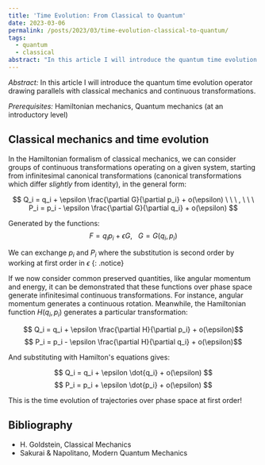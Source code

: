 ```yaml
---
title: 'Time Evolution: From Classical to Quantum'
date: 2023-03-06
permalink: /posts/2023/03/time-evolution-classical-to-quantum/
tags:
  - quantum
  - classical
abstract: "In this article I will introduce the quantum time evolution operator drawing parallels with classical mechanics and continuous transformations"
---
```


_Abstract:_ In this article I will introduce the quantum time evolution operator drawing parallels with classical mechanics and continuous transformations.

_Prerequisites:_ Hamiltonian mechanics, Quantum mechanics (at an introductory level)

Classical mechanics and time evolution
------

In the Hamiltonian formalism of classical mechanics, we can consider groups of continuous transformations operating on a given system, starting from infinitesimal canonical transformations (canonical transformations which differ _slightly_ from identity), in the general form:

$$ Q_i = q_i + \epsilon \frac{\partial G}{\partial p_i} + o(\epsilon) \ \ \ , \ \ \ P_i = p_i - \epsilon \frac{\partial G}{\partial q_i} + o(\epsilon) $$

Generated by the functions:
$$ F = q_i p_i + \epsilon G, \ \ \ G = G(q_i, p_i) $$

We can exchange $p_i$ and $P_i$ where the substitution is second order by working at first order in $\epsilon$
{: .notice}

If we now consider common preserved quantities, like angular momentum and energy, it can be demonstrated that these functions over phase space generate infinitesimal continuous transformations. For instance, angular momentum generates a continuous rotation. Meanwhile, the Hamiltonian function $H(q_i, p_i)$ generates a particular transformation:

$$ Q_i = q_i + \epsilon \frac{\partial H}{\partial p_i} + o(\epsilon)$$
$$ P_i = p_i - \epsilon \frac{\partial H}{\partial q_i} + o(\epsilon)$$

And substituting with Hamilton's equations gives:

$$ Q_i = q_i + \epsilon \dot{q_i} + o(\epsilon) $$
$$ P_i = p_i + \epsilon \dot{p_i} + o(\epsilon) $$

This is the time evolution of trajectories over phase space at first order!


Bibliography
------
- H. Goldstein, Classical Mechanics
- Sakurai & Napolitano, Modern Quantum Mechanics
